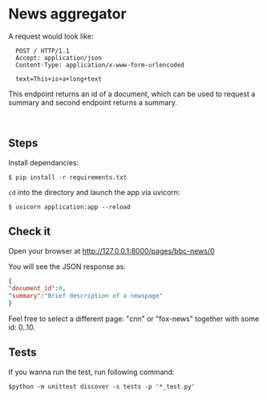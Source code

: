 # News aggregator

A request would look like:

```
  POST / HTTP/1.1
  Accept: application/json
  Content-Type: application/x-www-form-urlencoded
 
  text=This+is+a+long+text
```

This endpoint returns an id of a document, which can be used to request a summary and second endpoint returns a summary.

 
## Steps
Install dependancies:

```console
$ pip install -r requirements.txt
```

```cd``` into the directory and launch the app via uvicorn:
 
```console
$ uvicorn application:app --reload
```

## Check it
Open your browser at <a href="http://127.0.0.1:8000/pages/bbc-news/0" class="external-link" target="_blank">http://127.0.0.1:8000/pages/bbc-news/0</a>

You will see the JSON response as:

```JSON
{
"document_id":0,
"summary":"Brief description of a newspage"
}
```

Feel free to select a different page: "cnn" or "fox-news" together with some id: 0..10.

## Tests

If you wanna run the test, run following command:

```
$python -m unittest discover -s tests -p '*_test.py'
```


